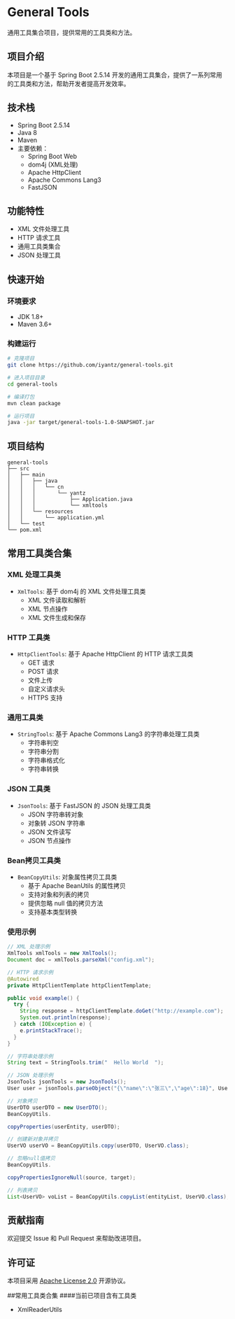 # General Tools

通用工具集合项目，提供常用的工具类和方法。

## 项目介绍

本项目是一个基于 Spring Boot 2.5.14 开发的通用工具集合，提供了一系列常用的工具类和方法，帮助开发者提高开发效率。

## 技术栈

- Spring Boot 2.5.14
- Java 8
- Maven
- 主要依赖：
  - Spring Boot Web
  - dom4j (XML处理)
  - Apache HttpClient
  - Apache Commons Lang3
  - FastJSON

## 功能特性

- XML 文件处理工具
- HTTP 请求工具
- 通用工具类集合
- JSON 处理工具

## 快速开始

### 环境要求

- JDK 1.8+
- Maven 3.6+

### 构建运行

```bash
# 克隆项目
git clone https://github.com/iyantz/general-tools.git

# 进入项目目录
cd general-tools

# 编译打包
mvn clean package

# 运行项目
java -jar target/general-tools-1.0-SNAPSHOT.jar
```

## 项目结构

```
general-tools
├── src
│   ├── main
│   │   ├── java
│   │   │   └── cn
│   │   │       └── yantz
│   │   │           ├── Application.java
│   │   │           └── xmltools
│   │   └── resources
│   │       └── application.yml
│   └── test
└── pom.xml
```

## 常用工具类合集

### XML 处理工具类

- `XmlTools`: 基于 dom4j 的 XML 文件处理工具类
  - XML 文件读取和解析
  - XML 节点操作
  - XML 文件生成和保存

### HTTP 工具类

- `HttpClientTools`: 基于 Apache HttpClient 的 HTTP 请求工具类
  - GET 请求
  - POST 请求
  - 文件上传
  - 自定义请求头
  - HTTPS 支持

### 通用工具类

- `StringTools`: 基于 Apache Commons Lang3 的字符串处理工具类
  - 字符串判空
  - 字符串分割
  - 字符串格式化
  - 字符串转换

### JSON 工具类

- `JsonTools`: 基于 FastJSON 的 JSON 处理工具类
  - JSON 字符串转对象
  - 对象转 JSON 字符串
  - JSON 文件读写
  - JSON 节点操作

### Bean拷贝工具类

- `BeanCopyUtils`: 对象属性拷贝工具类
  - 基于 Apache BeanUtils 的属性拷贝
  - 支持对象和列表的拷贝
  - 提供忽略 null 值的拷贝方法
  - 支持基本类型转换

### 使用示例

```java
// XML 处理示例
XmlTools xmlTools = new XmlTools();
Document doc = xmlTools.parseXml("config.xml");

// HTTP 请求示例
@Autowired
private HttpClientTemplate httpClientTemplate;

public void example() {
  try {
    String response = httpClientTemplate.doGet("http://example.com");
    System.out.println(response);
  } catch (IOException e) {
    e.printStackTrace();
  }
}

// 字符串处理示例
String text = StringTools.trim("  Hello World  ");

// JSON 处理示例
JsonTools jsonTools = new JsonTools();
User user = jsonTools.parseObject("{\"name\":\"张三\",\"age\":18}", User.class);

// 对象拷贝
UserDTO userDTO = new UserDTO();
BeanCopyUtils.

copyProperties(userEntity, userDTO);

// 创建新对象并拷贝
UserVO userVO = BeanCopyUtils.copy(userDTO, UserVO.class);

// 忽略null值拷贝
BeanCopyUtils.

copyPropertiesIgnoreNull(source, target);

// 列表拷贝
List<UserVO> voList = BeanCopyUtils.copyList(entityList, UserVO.class);
```

## 贡献指南

欢迎提交 Issue 和 Pull Request 来帮助改进项目。

## 许可证

本项目采用 [Apache License 2.0](LICENSE) 开源协议。

##常用工具类合集
####当前已项目含有工具类
+ XmlReaderUtils

